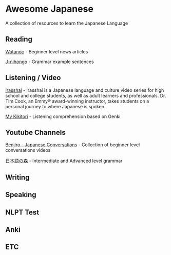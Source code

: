 # Awesome Japanese
A collection of resources to learn the Japanese Language

## Reading
[Watanoc](http://watanoc.com/) - Beginner level news articles

[J-nihongo](https://j-nihongo.com/) - Grammar example sentences

## Listening / Video
[Irasshai](http://www.gpb.org/irasshai/japanese-i) - Irasshai is a Japanese language and culture video series for high school and college students, as well as adult learners and professionals. Dr. Tim Cook, an Emmy® award-winning instructor, takes students on a personal journey to where Japanese is spoken.

[My Kikitori](http://mykikitori.com/index.html) - Listening comprehension based on Genki

## Youtube Channels
[Benjiro - Japanese Conversations](https://www.youtube.com/playlist?list=PLW9WfMSFd9thS0gVJYkw65JPOuVZZAZW6) - Collection of beginner level conversations videos

[日本語の森](https://www.youtube.com/user/freejapaneselessons3) - Intermediate and Advanced level grammar

## Writing


## Speaking


## NLPT Test

## Anki

## ETC
